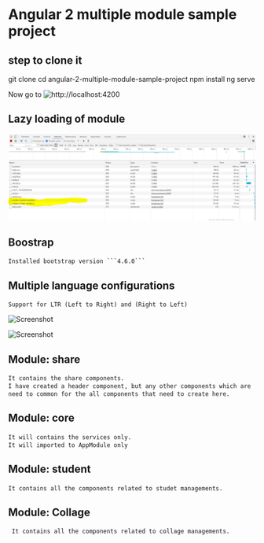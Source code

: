 # Angular 2 multiple module sample project

## step to clone it

git clone 
cd angular-2-multiple-module-sample-project
npm install
ng serve

Now go to ![http://localhost:4200](http://localhost:4200)

## Lazy loading of module

 ![Screenshot](Multiple-Module-Lazy-Load.JPG) 


## Boostrap 

    Installed bootstrap version ```4.6.0```
  
## Multiple language configurations
    Support for LTR (Left to Right) and (Right to Left)

 ![Screenshot](Multiple-Language-Support-EN) 

 
 ![Screenshot](Multiple-Language-Support-ER-RTL) 

## Module: share 

    It contains the share components. 
    I have created a header component, but any other components which are need to common for the all components that need to create here.

## Module: core

    It will contains the services only.
    It will imported to AppModule only

## Module: student

    It contains all the components related to studet managements.

## Module: Collage

     It contains all the components related to collage managements.

